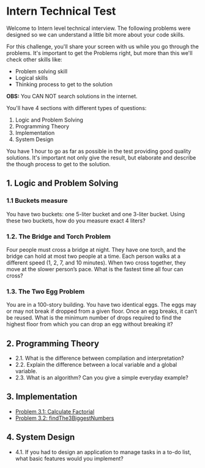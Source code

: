 # Intern Technical Test

Welcome to Intern level technical interview. The following problems were designed so we can understand a little bit more about your code skills.

For this challenge, you'll share your screen with us while you go through the problems. 
It's important to get the Problems right, but more than this we'll check other skills like:

- Problem solving skill
- Logical skills
- Thinking process to get to the solution

**OBS:** You CAN NOT search solutions in the internet.

You'll have 4 sections with different types of questions:
1. Logic and Problem Solving
2. Programming Theory
3. Implementation
4. System Design

You have 1 hour to go as far as possible in the test providing good quality solutions. It's important not only give the result, but elaborate and describe the though process to get to the solution.

## 1. Logic and Problem Solving

### 1.1 Buckets measure
You have two buckets: one 5-liter bucket and one 3-liter bucket. Using these two buckets, how do you measure exact 4 liters? 

### 1.2. The Bridge and Torch Problem
Four people must cross a bridge at night. They have one torch, and the bridge can hold at most two people at a time. Each person walks at a different speed (1, 2, 7, and 10 minutes). When two cross together, they move at the slower person’s pace.
What is the fastest time all four can cross?

### 1.3. The Two Egg Problem
You are in a 100-story building. You have two identical eggs. The eggs may or may not break if dropped from a given floor. Once an egg breaks, it can’t be reused.
What is the minimum number of drops required to find the highest floor from which you can drop an egg without breaking it?

## 2. Programming Theory

- 2.1. What is the difference between compilation and interpretation?
- 2.2. Explain the difference between a local variable and a global variable.
- 2.3. What is an algorithm? Can you give a simple everyday example?

## 3. Implementation

- [Problem 3.1: Calculate Factorial](../../Problems/Implementation/I_5_calculateFactorial/README.md)
- [Problem 3.2: findThe3BiggestNumbers](../../Problems/Implementation/I_6_findThe3BiggestNumbers/README.md)

## 4. System Design

- 4.1. If you had to design an application to manage tasks in a to-do list, what basic features would you implement?